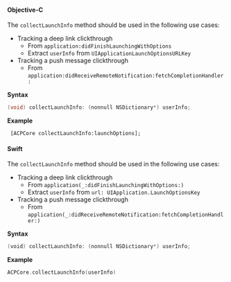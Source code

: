 #### Objective-C

The `collectLaunchInfo` method should be used in the following use cases:

* Tracking a deep link clickthrough
  * From `application:didFinishLaunchingWithOptions`
  * Extract `userInfo` from `UIApplicationLaunchOptionsURLKey`
* Tracking a push message clickthrough
  * From `application:didReceiveRemoteNotification:fetchCompletionHandler:`

**Syntax**

```objectivec
(void) collectLaunchInfo: (nonnull NSDictionary*) userInfo;
```

**Example**

```objc
 [ACPCore collectLaunchInfo:launchOptions];
```

#### Swift

The `collectLaunchInfo` method should be used in the following use cases:

* Tracking a deep link clickthrough
  * From `application(_:didFinishLaunchingWithOptions:)`
  * Extract `userInfo` from `url: UIApplication.LaunchOptionsKey`
* Tracking a push message clickthrough
  * From `application(_:didReceiveRemoteNotification:fetchCompletionHandler:)`

**Syntax**

```swift
(void) collectLaunchInfo: (nonnull NSDictionary*) userInfo;
```

**Example**

```swift
ACPCore.collectLaunchInfo(userInfo)
```